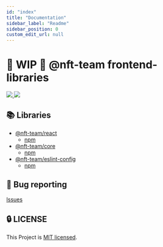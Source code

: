 ```yaml
---
id: "index"
title: "Documentation"
sidebar_label: "Readme"
sidebar_position: 0
custom_edit_url: null
---
```


# 🚧 WIP 🚧 @nft-team frontend-libraries

<a href="https://github.com/mbti-nf-team/frontend-libraries/issues?q=is%3Aissue+is%3Aopen+sort%3Aupdated-desc">
  <img src="https://img.shields.io/github/issues/mbti-nf-team/frontend-libraries?style=flat-square" />
</a>

<a href="https://github.com/mbti-nf-team/frontend-libraries/blob/main/LICENSE">
  <img src="https://img.shields.io/github/license/mbti-nf-team/frontend-libraries?style=flat-square" />
</a>

## 📚 Libraries
- [@nft-team/react](https://github.com/mbti-nf-team/frontend-libraries/tree/main/packages/react)
  - [npm](https://www.npmjs.com/package/@nft-team/react)
- [@nft-team/core](https://github.com/mbti-nf-team/frontend-libraries/tree/main/packages/core)
  - [npm](https://www.npmjs.com/package/@nft-team/core)
- [@nft-team/eslint-config](https://github.com/mbti-nf-team/frontend-libraries/tree/main/packages/eslint)
  - [npm](https://www.npmjs.com/package/@nft-team/eslint-config)

## 🐛 Bug reporting
[Issues](https://github.com/mbti-nf-team/frontend-libraries/issues)

## 🔒 LICENSE
This Project is [MIT licensed](https://github.com/mbti-nf-team/frontend-libraries/blob/main/LICENSE).

